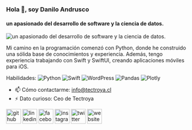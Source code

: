 ### Hola 👋, soy **Danilo Andrusco**
#### un apasionado del desarrollo de software y la ciencia de datos.
![un apasionado del desarrollo de software y la ciencia de datos.](https://media.licdn.com/dms/image/D4E16AQFmKDCT0mgTZg/profile-displaybackgroundimage-shrink_350_1400/0/1695310569634?e=1720656000&v=beta&t=-1V0Xn_59M3LnpwLLEA9ViAB9hEh3AHU6zOg8o7C1D0)

 Mi camino en la programación comenzó con Python, donde he construido una sólida base de conocimientos y experiencia. Además, tengo experiencia trabajando con Swift y SwiftUI, creando aplicaciones móviles para iOS.

Habilidades: ![Python](https://img.shields.io/badge/python-3670A0?style=for-the-badge&logo=python&logoColor=ffdd54) ![Swift](https://img.shields.io/badge/swift-F54A2A?style=for-the-badge&logo=swift&logoColor=white) 	![WordPress](https://img.shields.io/badge/WordPress-%23117AC9.svg?style=for-the-badge&logo=WordPress&logoColor=white) 	![Pandas](https://img.shields.io/badge/pandas-%23150458.svg?style=for-the-badge&logo=pandas&logoColor=white) 	![Plotly](https://img.shields.io/badge/Plotly-%233F4F75.svg?style=for-the-badge&logo=plotly&logoColor=white)

- 📫 Cómo contactarme: info@tectroya.cl 
- ⚡ Dato curioso: Ceo de Tectroya 


[<img src='https://cdn.jsdelivr.net/npm/simple-icons@3.0.1/icons/github.svg' alt='github' height='40'>](https://github.com/dandrusco)  [<img src='https://cdn.jsdelivr.net/npm/simple-icons@3.0.1/icons/linkedin.svg' alt='linkedin' height='40'>](https://www.linkedin.com/in/danilo-andrusco/)  [<img src='https://cdn.jsdelivr.net/npm/simple-icons@3.0.1/icons/facebook.svg' alt='facebook' height='40'>](https://www.facebook.com/danilo.andrusco)  [<img src='https://cdn.jsdelivr.net/npm/simple-icons@3.0.1/icons/instagram.svg' alt='instagram' height='40'>](https://www.instagram.com/dandrusco/)  [<img src='https://cdn.jsdelivr.net/npm/simple-icons@3.0.1/icons/twitter.svg' alt='twitter' height='40'>](https://twitter.com/dAndrusco)  [<img src='https://cdn.jsdelivr.net/npm/simple-icons@3.0.1/icons/icloud.svg' alt='website' height='40'>](https://www.tectroya.cl/)  


